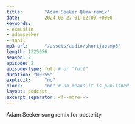 ```yaml
---
title:        "Adam Seeker Qlma remix"
date:         2024-03-27 01:02:00 +0000
keywords:
- exmuslim
- adamseeker
- sahil
mp3-url:      "/assets/audio/shortjap.mp3"
length: 1325056
season: 2
episode: 2
episode-type: full # or "full"
duration: "00:55" 
explicit:     "no"
block:        "no" # no means it is published
layout: podcast
excerpt_separator: <!--more-->
---
```

Adam Seeker song remix for posterity

<!--more-->
